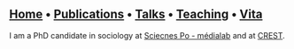 ## [Home](index.md) • [Publications](publications.md) • [Talks](talks.md) • [Teaching](teaching.md) • [Vita](cv.md)

I am a PhD candidate in sociology at [Sciecnes Po - médialab](https://medialab.sciencespo.fr/en/) and at [CREST](https://crest.science).
